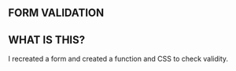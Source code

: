 FORM VALIDATION
---------------

WHAT IS THIS?
-------------
I recreated a form and created a function and CSS to check validity.
